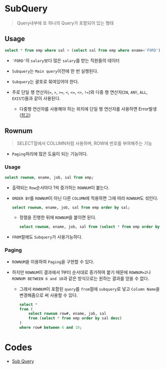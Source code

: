 # SubQuery

> Query내부에 또 하나의 Query가 포함되어 있는 형태

## Usage

```sql
select * from emp where sal > (select sal from emp where ename='FORD');
```

* `'FORD'`의 `salary`보다 많은 `salary`를 받는 직원들의 데이터

* `Subquery`는 `Main query`이전에 한 번 실행된다.
* `Subquery`는 괄호로 묶여있어야 한다.
* 주로 단일 행 연산자(`=`, `>`, `>=`, `<`, `<=`, `<>`, `!=`)와 다중 행 연산자(`IN`, `ANY`, `ALL`, `EXIST`)들과 같이 사용된다.
  * 다중행 연산자를 사용해야 하는 위치에 단일 행 연산자를 사용하면 Error발생([참고](./Error/ORA-01427))

## Rownum

> SELECT절에서 COLUMN처럼 사용하며, ROW에 번호를 부여해주는 기능

* `Paging`처리에 많은 도움이 되는 기능이다.

### Usage

```sql
select rownum, ename, job, sal from emp;
```

* 출력되는 `Row`순서마다 1씩 증가하는 `ROWNUM`이 붙는다.

* `ORDER BY`를 `ROWNUM`이 아닌 다른 `COLUMN`에 적용하면 그에 따라 `ROWNUM`도 섞인다.

  ```sql
  select rownum, ename, job, sal from emp order by sal;
  ```

  * 정렬을 진행한 뒤에 `ROWNUM`을 붙이면 된다.

    ```sql
    select rownum, ename, job, sal from (select * from emp order by sal);
    ```


* `FROM`절에도 `Subquery`가 사용가능하다.

### Paging

* `ROWNUM`을 이용하여 `Paging`을 구현할 수 있다.

* 하지만 `ROWNUM`이 결과에서 1부터 순서대로 증가하여 붙기 때문에 `ROWNUM=2`나 `ROWNUM BETWEEN 6 and 10`과 같은 방식으로는 원하는 결과를 얻을 수 없다.

  * 그래서 `ROWNUM`이 포함된 `query`를 `from`절에 `subquery`로 넣고 `Column Name`을 변경해줌으로 써 사용할 수 있다.

    ```sql
    select *
    from (
    	select rownum row#, ename, job, sal
    	from (select * from emp order by sal desc)
    )
    where row# between 6 and 10;
    ```


# Codes

* [Sub Query](https://github.com/TunaHG/Database/blob/master/SQL/6_SubQuery.sql)